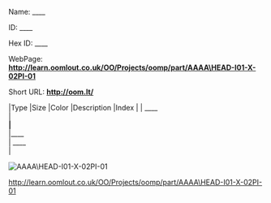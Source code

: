 

 
Name: ____

ID: ____

Hex ID: ____

WebPage: __http://learn.oomlout.co.uk/OO/Projects/oomp/part/AAAA\HEAD-I01-X-02PI-01__

Short URL: __http://oom.lt/__


|Type   |Size   |Color   |Description   |Index   |
| ____ <br>  | ____<br>   |____<br>    |____<br>    | ____<br>  |


![AAAA\HEAD-I01-X-02PI-01](http://oomlout.com/oomp-gen/parts/AAAA\HEAD-I01-X-02PI-01/AAAA\HEAD-I01-X-02PI-01_420.jpg)


 http://learn.oomlout.co.uk/OO/Projects/oomp/part/AAAA\HEAD-I01-X-02PI-01

